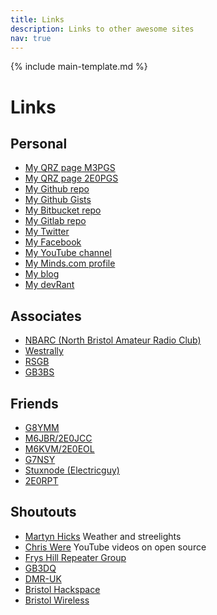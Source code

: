 ```yaml
---
title: Links
description: Links to other awesome sites
nav: true
---
```


{% include main-template.md %}

# Links

## Personal

* [My QRZ page M3PGS](https://www.qrz.com/db/M3PGS)
* [My QRZ page 2E0PGS](https://www.qrz.com/db/2E0PGS)
* [My Github repo](https://github.com/2E0PGS/)
* [My Github Gists](https://gist.github.com/2E0PGS)
* [My Bitbucket repo](https://bitbucket.org/2E0PGS/)
* [My Gitlab repo](https://gitlab.com/2E0PGS)
* [My Twitter](https://twitter.com/M3PGS)
* [My Facebook](https://www.facebook.com/2e0pgs)
* [My YouTube channel](https://www.youtube.com/channel/UC4IVhv2NEz8Piceh4ot91og)
* [My Minds.com profile](https://www.minds.com/2E0PGS)
* [My blog](https://2e0pgs.github.io/blog/)
* [My devRant](https://devrant.com/users/2E0PGS)

## Associates

* [NBARC (North Bristol Amateur Radio Club)](http://www.nbarc.org.uk)
* [Westrally](http://www.westrally.org.uk)
* [RSGB](http://www.rsgb.org)
* [GB3BS](http://www.gb3bs.com)

## Friends

* [G8YMM](http://www.g8ymm.org.uk)
* [M6JBR/2E0JCC](http://www.2e0jcc.weebly.com)
* [M6KVM/2E0EOL](http://www.daybologic.co.uk)
* [G7NSY](http://g7nsy.uk/wordpress/)
* [Stuxnode (Electricguy)](http://stuxnode.com/about)
* [2E0RPT](https://www.youtube.com/channel/UCJPTGQ8xYZvo1CpHwMzc9_g)

## Shoutouts

* [Martyn Hicks](http://www.martynhicks.uk/personal/html/streetlamps/streetlamps.html) Weather and streelights
* [Chris Were](https://chriswere.neocities.org/) YouTube videos on open source
* [Frys Hill Repeater Group](http://www.gb3fh.eclipse.co.uk/index_files/Page266.htm)
* [GB3DQ](https://qsl.net/gb3dq/)
* [DMR-UK](http://www.dmruk.net)
* [Bristol Hackspace](https://bristol.hackspace.org.uk/)
* [Bristol Wireless](https://www.bristolwireless.net/)